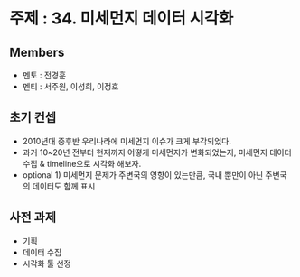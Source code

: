 # 주제 : 34. 미세먼지 데이터 시각화

## Members
- 멘토 : 전경훈
- 멘티 : 서주원, 이성희, 이정호

## 초기 컨셉
- 2010년대 중후반 우리나라에 미세먼지 이슈가 크게 부각되었다.
- 과거 10~20년 전부터 현재까지 어떻게 미세먼지가 변화되었는지, 미세먼지 데이터 수집 & timeline으로 시각화 해보자.
- optional 1) 미세먼지 문제가 주변국의 영향이 있는만큼, 국내 뿐만이 아닌 주변국의 데이터도 함께 표시

## 사전 과제
- 기획
- 데이터 수집
- 시각화 툴 선정
